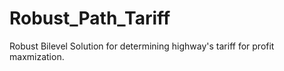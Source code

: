 # Robust_Path_Tariff
Robust Bilevel Solution for determining highway's tariff for profit maxmization.
